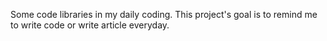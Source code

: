 Some code libraries in my daily coding.
This project's goal is to remind me to write code or write article everyday.
